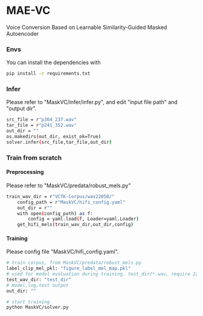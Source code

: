 # MAE-VC
Voice Conversion Based on Learnable Similarity-Guided Masked Autoencoder

### Envs
You can install the dependencies with
```bash
pip install -r requirements.txt
```

### Infer
Please refer to "MaskVC/infer/infer.py", and edit "input file path" and "output dir".
```bash
src_file = r"p364_237.wav"
tar_file = r"p241_352.wav"
out_dir = ""
os.makedirs(out_dir, exist_ok=True)
solver.infer(src_file,tar_file,out_dir)
```
### Train from scratch
####  Preprocessing
Please refer to "MaskVC/predata/robust_mels.py"
```bash
train_wav_dir = r"VCTK-Corpus/wav22050/"
    config_path = r"MaskVC/hifi_config.yaml"
    out_dir = r""
    with open(config_path) as f:
        config = yaml.load(f, Loader=yaml.Loader)
    get_hifi_mels(train_wav_dir,out_dir,config)
```
#### Training
Please config file "MaskVC/hifi_config.yaml".
```bash
# train corpus, from MaskVC/predata/robust_mels.py
label_clip_mel_pkl: "figure_label_mel_map.pkl"
# used for model evaluation during training. test_dir/*.wav, require 22050hz
test_wav_dir: "test_dir"
# model,log,test output
out_dir: ""

# start training
python MaskVC/solver.py
```

